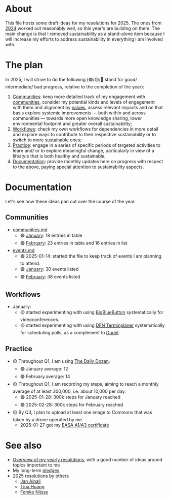 # About 

This file hosts some draft ideas for my resolutions for 2025. The ones from [2024](2024.md) worked out reasonably well, so this year's are building on them. The main change is that I removed sustainability as a stand-alone item because I will increase my efforts to address sustainability in everything I am involved with. 

# The plan

In 2025, I will strive to do the following (🟢/🟡/🔴 stand for good/ intermediate/ bad progress, relative to the completion of the year):

1. [Communities](#communities): keep more detailed track of my engagement with [communities](../communities/communities.md), consider my potential kinds and levels of engagement with them and alignment by [values](https://github.com/Daniel-Mietchen/pledges), assess relevant impacts and on that basis explore systemic improvements &mdash; both within and across communities &mdash; towards more open knowledge sharing, lower environmental footprint and greater overall sustainability;
2. [Workflows](#workflows): check my own workflows for dependencies in more detail and explore ways to contribute to their respective sustainability or to switch to more sustainable ones;
3. [Practice](#practice): engage in a series of specific periods of targeted activities to learn and/ or to explore meaningful change, particularly in view of a lifestyle that is both healthy and sustainable;
4. [Documentation](#documentation): provide monthly updates here on progress with respect to the above, paying special attention to sustainability aspects.

# Documentation

Let's see how these ideas pan out over the course of the year. 

## Communities 

* [communities.md](../communities/communities.md)
  * 🟢 [January](https://github.com/Daniel-Mietchen/ideas/blob/a474fcf57d07b807f91915068a8da6fb3d348698/communities/communities.md): 18 entries in table
  * 🟢 [February](https://github.com/Daniel-Mietchen/ideas/blob/88ba4d79aeb94f941e8e6de19d1f1d83ee914628/communities/communities.md): 23 entries in table and 16 entries in list
* [events.md](../communities/events.md)
  * 🟢 2025-01-14: started the file to keep track of events I am planning to attend.
  * 🟢 [January](https://github.com/Daniel-Mietchen/ideas/blob/fe41fdcf5b521ac0976949356a2080343ce48834/communities/events.md): 30 events listed
  * 🟢 [February](https://github.com/Daniel-Mietchen/ideas/blob/f16d4d09940cd0b6f3d9cbef93b5db69f1a04dc5/communities/events.md): 38 events listed

## Workflows

* January:
  * 🟡 started experimenting with using [BigBlueButton](https://bbb.wikipedia.de/) systematically for videoconferences.
  * 🟡 started experimenting with using [DFN Terminplaner](https://terminplaner6.dfn.de) systematically for scheduling polls, as a complement to [Dudel](https://dud-poll.inf.tu-dresden.de/).

## Practice
* 🟡 Throughout Q1, I am using [The Daily Dozen](https://nutritionfacts.org/daily-dozen/).
  * 🟢 January average: 12
  * 🟢 February average: 14
* 🟡 Throughout Q1, I am recording my steps, aiming to reach a monthly average of at least 300,000, i.e. about 10,000 per day.
  * 🟢 2025-01-28: 300k steps for January reached
  * 🟢 2025-02-28: 300k steps for February reached  
* 🟡 By Q3, I plan to upload at least one image to Commons that was taken by a drone operated by me.
  * 2025-01-27 got my [EASA A1/A3 certificate](https://www.easa.europa.eu/en/domains/drones-air-mobility/operating-drone/open-category-low-risk-civil-drones)

# See also 

* [Overview of my yearly resolutions](https://github.com/Daniel-Mietchen/ideas/tree/master/new-year-resolutions), with a good number of ideas around topics important to me
* My long-term [pledges](https://github.com/Daniel-Mietchen/pledges)
* 2025 resolutions by others
  * [Jan Ainali](https://github.com/Ainali/ideas/blob/main/new-year-resolutions/2025.md)
  * [Tina Huang](https://www.youtube.com/watch?v=lxd65uDf2q8)
  * [Femke Nijsse](https://en.wikipedia.org/w/index.php?title=User:Femke&diff=next&oldid=1260282332)
